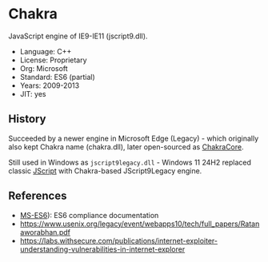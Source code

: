 # Chakra

JavaScript engine of IE9-IE11 (jscript9.dll).

* Language:   C++
* License:    Proprietary
* Org:        Microsoft
* Standard:   ES6 (partial)
* Years:      2009-2013
* JIT:        yes

## History

Succeeded by a newer engine in Microsoft Edge (Legacy) - which originally also kept Chakra name (chakra.dll),
later open-sourced as [ChakraCore](chakracore.md).

Still used in Windows as `jscript9legacy.dll` - Windows 11 24H2 replaced
classic [JScript](jscript.md) with Chakra-based JScript9Legacy engine.

## References

* [MS-ES6](https://learn.microsoft.com/en-us/openspecs/ie_standards/ms-es6/2262a105-d776-4a44-9d2a-f11bb039b4c5)): ES6 compliance documentation
* https://www.usenix.org/legacy/event/webapps10/tech/full_papers/Ratanaworabhan.pdf
* https://labs.withsecure.com/publications/internet-exploiter-understanding-vulnerabilities-in-internet-explorer
